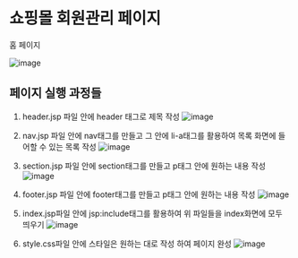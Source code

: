 # 쇼핑몰 회원관리 페이지

홈 페이지

![image](https://github.com/user-attachments/assets/dbb92b99-11de-4b0d-8fc8-1fef434563e8)

## 페이지 실행 과정들

1. header.jsp 파일 안에 header 태그로 제목 작성
![image](https://github.com/user-attachments/assets/4fa14569-e305-46ad-a96f-cf53b2055e57)

2. nav.jsp 파일 안에 nav태그를 만들고 그 안에 li-a태그를 활용하여 목록 화면에 들어할 수 있는 목록 작성
![image](https://github.com/user-attachments/assets/eb0fdd55-dc48-46ef-a6c0-7f1f08e316ea)

3. section.jsp 파일 안에 section태그를 만들고 p태그 안에 원하는 내용 작성
![image](https://github.com/user-attachments/assets/eae34114-437e-4c78-9c09-01d98c194b0b)

4. footer.jsp 파일 안에 footer태그를 만들고 p태그 안에 원하는 내용 작성
![image](https://github.com/user-attachments/assets/ed1e587d-c269-4a65-bbf6-da61fc8e2ec4)

5. index.jsp파일 안에 jsp:include태그를 활용하여 위 파일들을 index화면에 모두 띄우기
![image](https://github.com/user-attachments/assets/a51e86f8-d38f-493b-80c3-b06348fc163a)

6. style.css파일 안에 스타일은 원하는 대로 작성 하여 페이지 완성
![image](https://github.com/user-attachments/assets/dbb92b99-11de-4b0d-8fc8-1fef434563e8)
